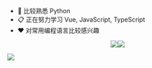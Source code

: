 - 🔭 比较熟悉 Python
- 📋 正在努力学习 Vue, JavaScript, TypeScript
- ❤️ 对常用编程语言比较感兴趣

<p align="center">
<a href="."><img src="https://gh.api-go.asia/https://raw.githubusercontent.com/CoolPlayLin/CoolPlayLin/master/metrics.classic.svg"><img src="https://gh.api-fast.eu.org/api?username=CoolPlayLin&count_private=true&show_icons=true"></a>
</p>


[![](https://gh.api-go.asia/https://raw.githubusercontent.com/CoolPlayLin/CoolPlayLin/master/assets/photo-1.png)](https://github.com/CoolPlayLin)
